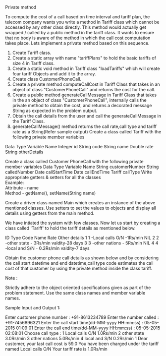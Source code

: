 Private method

To compute the cost of a call based on time interval and tariff plan, the telecom company wants you write a method in Tariff class which cannot be accessed by any other class directly. This method would actually get wrapped / called by a public method in the tariff class. It wants to ensure that no body is aware of the method in which the call cost computation takes place. Lets implement a private method based on this sequence.

1. Create Tariff class.
2. Create a static array with name "tariffPlans" to hold the basic tariffs of size 4 in Tariff class.
3. Create a static void method in Tariff class "loadTariffs" which will create four tariff Objects and add it to the array.
4. Create class CustomerPhoneCall. 
5. Create a private method computeCallCost in Tariff Class that takes in an object of class "CustomerPhoneCall"  and returns the cost for the call. 
6. Create a public method generateCallMessage in Tariff Class that takes in the an object of class "CustomerPhoneCall", internally calls the private method to obtain the cost, and returns a decorated message String as expected in the problem output.
7. Obtain the call details from the user and call the generateCallMessage in the Tariff Class. 
8.  generateCallMessage() method returns the call rate,call type and  tariff rate as a String(Refer sample output) 
Create a class called  Tariff  with the following private member variables 

Data Type	Variable Name
Integer	id
String	code
String	name
Double	rate
String	otherDetails

Create a class called Customer PhoneCall  with the following private member variables
Data Type	Variable Name
String	customerNumber
String	calledNumber
Date	callStartTime
Date	callEndTime
Tariff	callType
Write appropriate getters & setters for all the classes   
Example:    
Attribute - name   
Method - getName(), setName(String name)   

Create a driver class named   Main   which creates an instance of the above mentioned classes.
 Use setters to set the values to objects and display all details using getters from the main method.

 

We have intiated the system with few classes. Now let us start by creating a class called 'Tariff' to hold the tariff details as mentioned below.

ID Type Code          Name                 Rate                  Other details
1     1               -Local calls O/N    -1Rs/min               NIL
2     2               -other state        - 3Rs/min              valdity-28 days
3     3               -other nations      - 5Rs/min              NIL
4     4               -local and S/N      - 0.2Rs/min            valdity-7 days



Obtain the customer phone call details as shown below and by considering the call start datetime and end datetime,call type code estimates the call cost of that customer by using the private method inside the class tariff. 


Note :

Strictly adhere to the object oriented specifications given as part of the problem statement.
Use the same class names and member variable names.   

 
Sample Input and Output 1: 

Enter customer phone number :
+91-8613234789
Enter the number called :
+91-7456896321
Enter the call start time(dd-MM-yyyy HH:mm:ss) :
05-05-2015 01:09:01
Enter the call end time(dd-MM-yyyy HH:mm:ss) :
05-05-2015 02:08:01
Choose call type :
1 Local calls O/N 1.0Rs/min
2 other state 3.0Rs/min
3 other nations 5.0Rs/min
4 local and S/N 0.2Rs/min
1
Dear customer, your last call cost is 59.0
You have been charged under the tariff named Local calls O/N
Your tariff rate is 1.0Rs/min
